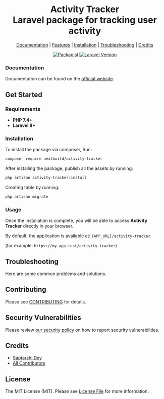 <div align="center">
    <p>
        <h1>Activity Tracker<br/>Laravel package for tracking user activity</h1>
    </p>
</div>

<p align="center">
    <a href="#">Documentation</a> |
    <a href="#features">Features</a> |
    <a href="#installation">Installation</a> |
    <a href="#troubleshooting">Troubleshooting</a> |
    <a href="#credits">Credits</a>
</p>

<p align="center">
<a href="https://packagist.org/packages/nextbuild/activity-tracker"><img src="https://img.shields.io/packagist/v/nextbuild/activity-tracker.svg?style=flat-square" alt="Packagist"></a>
<a href="https://packagist.org/packages/nextbuild/activity-tracker"><img src="https://img.shields.io/badge/Laravel-8.x,%209.x,%2010.x,%2011.x-brightgreen.svg?style=flat-square" alt="Laravel Version"></a>
</p>

<!-- ![activity-tracker-banner](https://img.playbook.com/JIRPzflC6tGrWdRlcszNkvDN-Rv1jD7yirlcexcOhpA/Z3M6Ly9wbGF5Ym9v/ay1hc3NldHMtcHVi/bGljLzRlZTc5MWVm/LTk3MzItNDVkYi1h/YTU5LWRiOTQzNTFk/OTVjOA) -->

### Documentation

Documentation can be found on the [official website](#).

## Get Started

### Requirements

- **PHP 7.4+**
- **Laravel 8+**

### Installation

To install the package via composer, Run:

```bash
composer require nextbuild/activity-tracker
```

After installing the package, publish all the assets by running:

```bash
php artisan activity-tracker:install
```

Creating table by running:

```bash
php artisan migrate
```

### Usage

Once the installation is complete, you will be able to access **Activity Tracker** directly in your browser.

By default, the application is available at: `{APP_URL}/activity-tracker`.

(for example: `https://my-app.test/activity-tracker`)

## Troubleshooting

Here are some common problems and solutions.

## Contributing

Please see [CONTRIBUTING](CONTRIBUTING.md) for details.

## Security Vulnerabilities

Please review [our security policy](../../security/policy) on how to report security vulnerabilities.

## Credits

- [Saptarshi Dey](https://github.com/SaptarshiDy)
- [All Contributors](../../contributors)

## License

The MIT License (MIT). Please see [License File](LICENSE.md) for more information.

